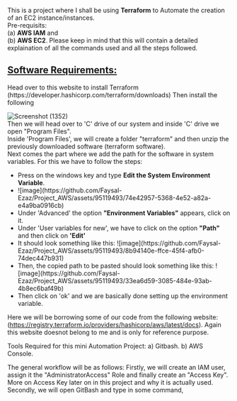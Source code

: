 This is a project where I shall be using <b>Terraform</b> to Automate the creation of an EC2 instance/instances.  
Pre-requisits:  
(a) <b>AWS IAM</b> and  
(b) <b>AWS EC2</b>. Please keep in mind that this will contain a detailed explaination of all the commands used and all the steps followed.  



<h2><a href = "https://releases.hashicorp.com/terraform/1.5.7/terraform_1.5.7_windows_386.zip">Software Requirements:</a></h2>   
Head over to this website to install Terraform (https://developer.hashicorp.com/terraform/downloads)  
Then install the following  

![Screenshot (1352)](https://github.com/Faysal-Ezaz/Project_AWS/assets/95119493/c014ecc1-d2bf-4dd3-b0c0-0c45fc2c9766)  
Then we will head over to 'C' drive of our system and inside 'C' drive we open "Program Files".  
Inside 'Program Files', we will create a folder "terraform" and then unzip the previously downloaded software (terraform software).  
Next comes the part where we add the path for the software in system variables. For this we have to follow the steps:  

<ul>
  <li>Press on the windows key and type <b>Edit the System Environment Variable</b>.</li>
  <li>![image](https://github.com/Faysal-Ezaz/Project_AWS/assets/95119493/74e42957-5368-4e52-a82a-e4a9ba0916cb)</li>
  <li>Under 'Advanced' the option <strong>"Environment Variables"</strong> appears, click on it. </li>  
  <li>Under 'User variables for new', we have to click on the option <strong>"Path"</strong> and then click on <b>'Edit'</b></li>  
  <li>It should look something like this: ![image](https://github.com/Faysal-Ezaz/Project_AWS/assets/95119493/8b94140e-ffce-45f4-afb0-74dec447b931)</li>  
  <li>Then, the copied path to be pasted should look something like this: ![image](https://github.com/Faysal-Ezaz/Project_AWS/assets/95119493/33ea6d59-3085-484e-93ab-4b8ec6baf49b)</li>  
  <li>Then click on 'ok' and we are basically done setting up the environment variable. </li>
</ul>  

Here we will be borrowing some of our code from the following website: (https://registry.terraform.io/providers/hashicorp/aws/latest/docs).  Again this website doesnot belong to me and is only for reference purpose.



Tools Required for this mini Automation Project: 
  a) Gitbash.
  b) AWS Console.

The general workflow will be as follows: 
Firstly, we will create an IAM user, assign it the "AdministratorAccess" Role and finally create an "Access Key". More on Access Key later on in this project and why it is actually used. 
Secondly, we will open GitBash and type in some command, 
